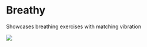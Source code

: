 # Breathy
Showcases breathing exercises with matching vibration

![](READMEAssets/Breathy-Github-video.gif)

